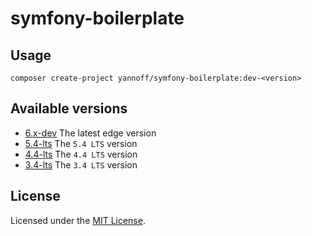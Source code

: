 # symfony-boilerplate

## Usage

```
composer create-project yannoff/symfony-boilerplate:dev-<version>
```

## Available versions

- [6.x-dev](https://github.com/yannoff/symfony-boilerplate/tree/6.x-dev) The latest edge version
- [5.4-lts](https://github.com/yannoff/symfony-boilerplate/tree/5.4-lts) The `5.4 LTS` version
- [4.4-lts](https://github.com/yannoff/symfony-boilerplate/tree/4.4-lts) The `4.4 LTS` version
- [3.4-lts](https://github.com/yannoff/symfony-boilerplate/tree/3.4-lts) The `3.4 LTS` version

## License

Licensed under the [MIT License](LICENSE).
